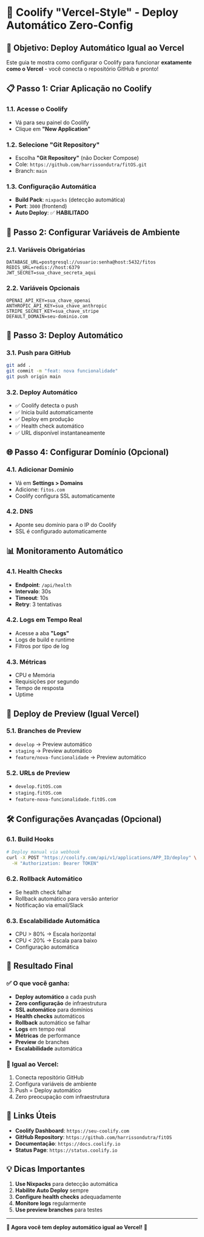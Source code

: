 # 🚀 Coolify "Vercel-Style" - Deploy Automático Zero-Config

## 🎯 **Objetivo: Deploy Automático Igual ao Vercel**

Este guia te mostra como configurar o Coolify para funcionar **exatamente como o Vercel** - você conecta o repositório GitHub e pronto!

## 📋 **Passo 1: Criar Aplicação no Coolify**

### **1.1. Acesse o Coolify**
- Vá para seu painel do Coolify
- Clique em **"New Application"**

### **1.2. Selecione "Git Repository"**
- Escolha **"Git Repository"** (não Docker Compose)
- Cole: `https://github.com/harrissondutra/fitOS.git`
- Branch: `main`

### **1.3. Configuração Automática**
- **Build Pack**: `nixpacks` (detecção automática)
- **Port**: `3000` (frontend)
- **Auto Deploy**: ✅ **HABILITADO**

## 🔧 **Passo 2: Configurar Variáveis de Ambiente**

### **2.1. Variáveis Obrigatórias**
```
DATABASE_URL=postgresql://usuario:senha@host:5432/fitos
REDIS_URL=redis://host:6379
JWT_SECRET=sua_chave_secreta_aqui
```

### **2.2. Variáveis Opcionais**
```
OPENAI_API_KEY=sua_chave_openai
ANTHROPIC_API_KEY=sua_chave_anthropic
STRIPE_SECRET_KEY=sua_chave_stripe
DEFAULT_DOMAIN=seu-dominio.com
```

## 🚀 **Passo 3: Deploy Automático**

### **3.1. Push para GitHub**
```bash
git add .
git commit -m "feat: nova funcionalidade"
git push origin main
```

### **3.2. Deploy Automático**
- ✅ Coolify detecta o push
- ✅ Inicia build automaticamente
- ✅ Deploy em produção
- ✅ Health check automático
- ✅ URL disponível instantaneamente

## 🌐 **Passo 4: Configurar Domínio (Opcional)**

### **4.1. Adicionar Domínio**
- Vá em **Settings > Domains**
- Adicione: `fitos.com`
- Coolify configura SSL automaticamente

### **4.2. DNS**
- Aponte seu domínio para o IP do Coolify
- SSL é configurado automaticamente

## 📊 **Monitoramento Automático**

### **4.1. Health Checks**
- **Endpoint**: `/api/health`
- **Intervalo**: 30s
- **Timeout**: 10s
- **Retry**: 3 tentativas

### **4.2. Logs em Tempo Real**
- Acesse a aba **"Logs"**
- Logs de build e runtime
- Filtros por tipo de log

### **4.3. Métricas**
- CPU e Memória
- Requisições por segundo
- Tempo de resposta
- Uptime

## 🔄 **Deploy de Preview (Igual Vercel)**

### **5.1. Branches de Preview**
- `develop` → Preview automático
- `staging` → Preview automático
- `feature/nova-funcionalidade` → Preview automático

### **5.2. URLs de Preview**
- `develop.fitOS.com`
- `staging.fitOS.com`
- `feature-nova-funcionalidade.fitOS.com`

## 🛠️ **Configurações Avançadas (Opcional)**

### **6.1. Build Hooks**
```bash
# Deploy manual via webhook
curl -X POST "https://coolify.com/api/v1/applications/APP_ID/deploy" \
  -H "Authorization: Bearer TOKEN"
```

### **6.2. Rollback Automático**
- Se health check falhar
- Rollback automático para versão anterior
- Notificação via email/Slack

### **6.3. Escalabilidade Automática**
- CPU > 80% → Escala horizontal
- CPU < 20% → Escala para baixo
- Configuração automática

## 🎉 **Resultado Final**

### **✅ O que você ganha:**
- **Deploy automático** a cada push
- **Zero configuração** de infraestrutura
- **SSL automático** para domínios
- **Health checks** automáticos
- **Rollback** automático se falhar
- **Logs** em tempo real
- **Métricas** de performance
- **Preview** de branches
- **Escalabilidade** automática

### **🚀 Igual ao Vercel:**
1. Conecta repositório GitHub
2. Configura variáveis de ambiente
3. Push = Deploy automático
4. Zero preocupação com infraestrutura

## 🔗 **Links Úteis**

- **Coolify Dashboard**: `https://seu-coolify.com`
- **GitHub Repository**: `https://github.com/harrissondutra/fitOS`
- **Documentação**: `https://docs.coolify.io`
- **Status Page**: `https://status.coolify.io`

## 💡 **Dicas Importantes**

1. **Use Nixpacks** para detecção automática
2. **Habilite Auto Deploy** sempre
3. **Configure health checks** adequadamente
4. **Monitore logs** regularmente
5. **Use preview branches** para testes

---

**🎯 Agora você tem deploy automático igual ao Vercel!** 🚀
